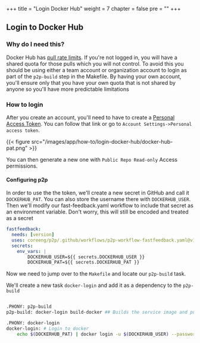 +++
title = "Login Docker Hub"
weight = 7
chapter = false
pre = ""
+++


## Login to Docker Hub

### Why do I need this?

Docker Hub has [pull rate limits](https://docs.docker.com/docker-hub/download-rate-limit/). If you're not logged in, you will have a shared quota for those pulls which you will not control.
To avoid this you should be using either a team account or organization account to login as part of the `p2p-build` step in the Makefile.
By having your own account, you'll ensure only that you have your own quota that is not shared by anyone so you'll have more predictable limitations

### How to login

After you create an account, you'll need to have to create a [Personal Access Token](https://app.docker.com/settings/personal-access-tokens). You can follow that link or go to `Account Settings->Personal access token`.

{{< figure src="/images/app/how-to/login-docker-hub/docker-hub-pat.png" >}}

You can then generate a new one with `Public Repo Read-only` Access permissions.

#### Configuring p2p

In order to use the the token, we'll create a new secret in GitHub and call it `DOCKERHUB_PAT`. You can also store the username there with `DOCKERHUB_USER`.
Then we'll modify our fast-feedback.yaml workflow to include that secret as an environment variable. Don't worry, this will still be encoded and treated as a secret

```yaml
fastfeedback:
  needs: [version]
  uses: coreeng/p2p/.github/workflows/p2p-workflow-fastfeedback.yaml@v1
  secrets:
    env_vars: |
        DOCKERHUB_USER=${{ secrets.DOCKERHUB_USER }}
        DOCKERHUB_PAT=${{ secrets.DOCKERHUB_PAT }}
```

Now we need to jump over to the `Makefile` and locate our `p2p-build` task.

We'll create a new task `docker-login` and add it as a dependency to the `p2p-build`

```sh

.PHONY: p2p-build 
p2p-build: docker-login build-docker ## Builds the service image and pushes it to the registry

.PHONY: docker-login
docker-login: # Login to docker
	echo $(DOCKERHUB_PAT) | docker login -u $(DOCKERHUB_USER) --password-stdin

```